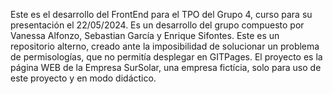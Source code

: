 Este es el desarrollo del FrontEnd para el TPO del Grupo 4, curso para su presentación el 22/05/2024. 
Es un desarrollo del grupo compuesto por Vanessa Alfonzo, Sebastian García y Enrique Sifontes. 
Este es un repositorio alterno, creado ante la imposibilidad de solucionar un problema de permisologías, que no permitía desplegar en GITPages.
El proyecto es la página WEB de la Empresa SurSolar, una empresa fictícia, solo para uso de este proyecto y en modo didáctico.
